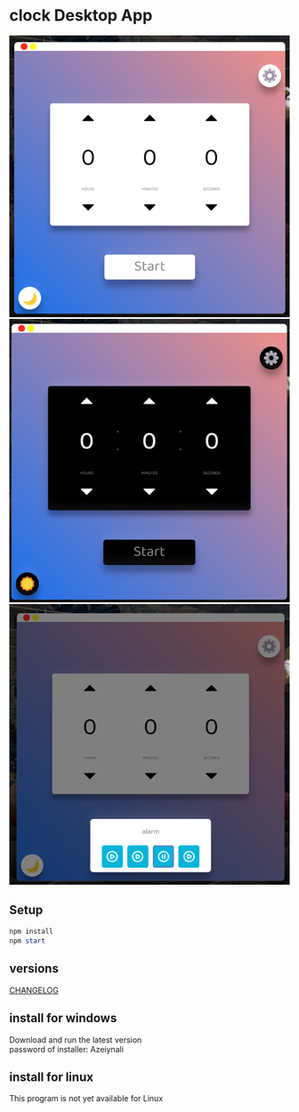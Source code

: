 ﻿# clock Desktop App

![picture 1](./pictures/1.png)
![picture 1](./pictures/2.png)
![picture 1](./pictures/3.png)

## Setup
``` powershell
npm install
npm start
```

## versions
[CHANGELOG](./CHANGELOG.md)

## install for windows
Download and run the latest version<br>
password of installer: Azeiynali

## install for linux
This program is not yet available for Linux
